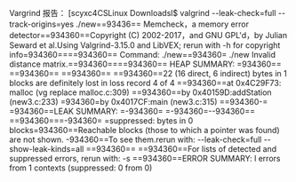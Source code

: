 Vargrind 报告：
[scyxc4CSLinux Downloadsl$ valgrind --leak-check=full --track-origins=yes ./new==93436== Memcheck，a memory error detector==934360==Copyright (C) 2002-2017，and GNU GPL'd，by Julian Seward et al.Using Valgrind-3.15.0 and LibVEX;
rerun with -h for copyright info=934360====934360== Command: ./new==934360=
./new
Invalid distance matrix.==934360====934360== 
HEAP SUMMARY:
=934360==
==934360==
==934360==
==934360==22 (16 direct, 6 indirect) bytes in 1 blocks are definitely lost
in loss record 4 of 4
==934360==at 0x4C29F73: malloc (vg replace malloc.c:309)
==934360==by 0x40159D:addStation (new3.c:233)
=934360=by 0x4017CF:main (new3.c:315)
==934360-=
=934360==LEAK SUMMARY:
=-934360=
=-934360=--934360==
==934360===-934360=
=suppressed: bytes in 0 blocks=934360==Reachable blocks (those to which a pointer was found) are not shown.
-934360==To see them.rerun with: --leak-check=full --show-leak-kinds=all
==934360==
==934360==For lists of detected and suppressed errors, rerun with: -s
==934360==ERROR 
SUMMARY: l errors from 1 contexts (suppressed: 0 from 0)
